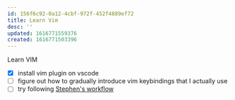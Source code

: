 ```yaml
---
id: 156f6c92-0a12-4cbf-972f-452f4889ef72
title: Learn Vim
desc: ''
updated: 1616771559376
created: 1616771503396
---
```


Learn VIM

- [x] install vim plugin on vscode
- [ ] figure out how to gradually introduce vim keybindings that I actually use
- [ ] try following [Stephen's workflow](https://discord.com/channels/717965437182410783/717965437182410786/798338552761024552)